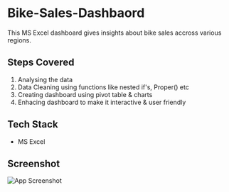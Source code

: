# Bike-Sales-Dashbaord

This MS Excel dashboard gives insights about bike sales accross various regions.

## Steps Covered

1. Analysing the data
2. Data Cleaning using functions like nested if's, Proper() etc 
3. Creating dashboard using pivot table & charts
4. Enhacing dashboard to make it interactive & user friendly


## Tech Stack

- MS Excel


## Screenshot

![App Screenshot](https://drive.google.com/uc?export=view&id=1dCyLyUSXwloqbKFvrrBvuRiF4aHo9-5x)
